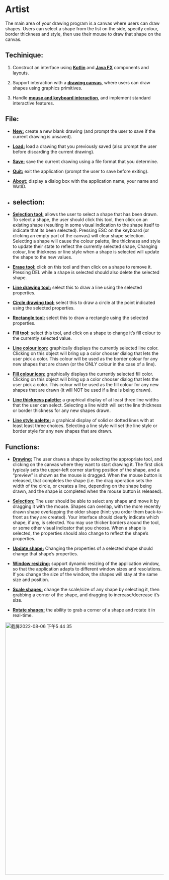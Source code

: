 # Artist
The main area of your drawing program is a canvas where users can draw shapes. Users can select a shape from the list on the side, specify colour, border thickness and style, then use their mouse to draw that shape on the canvas.

<h2>Techinique:</h2>

1. Construct an interface using <ins>**Kotlin**</ins> and <ins>**Java FX**</ins> components and layouts.

2. Support interaction with a <ins>**drawing canvas**</ins>, where users can draw shapes using graphics primitives.

3. Handle <ins>**mouse and keyboard interaction**</ins>, and implement standard interactive features.

<h2>File:</h2>

* <ins>**New:**</ins> create a new blank drawing (and prompt the user to save if the current drawing is unsaved).

* <ins>**Load:**</ins>  load a drawing that you previously saved (also prompt the user before discarding the current drawing).

* <ins>**Save:**</ins>  save the current drawing using a file format that you determine.

* <ins>**Quit:**</ins>  exit the application (prompt the user to save before exiting).

* <ins>**About:**</ins>  display a dialog box with the application name, your name and WatID.

* <h2>selection:</h2> 

* <ins>**Selection tool:**</ins>  allows the user to select a shape that has been drawn. To select a shape, the user should click this tool, then click on an existing shape (resulting in some visual indication to the shape itself to indicate that its been selected). Pressing ESC on the keyboard (or clicking an empty part of the canvas) will clear shape selection. Selecting a shape will cause the colour palette, line thickness and style to update their state to reflect the currently selected shape, Changing colour, line thickness or line style when a shape is selected will update the shape to the new values.

* <ins>**Erase tool:**</ins> click on this tool and then click on a shape to remove it. Pressing DEL while a shape is selected should also delete the selected shape.

* <ins>**Line drawing tool:**</ins> select this to draw a line using the selected properties.

* <ins>**Circle drawing tool:**</ins> select this to draw a circle at the point indicated using the selected properties.

* <ins>**Rectangle tool:**</ins> select this to draw a rectangle using the selected properties.

* <ins>**Fill tool:**</ins> select this tool, and click on a shape to change it’s fill colour to the currently selected value.

* <ins>**Line colour icon:**</ins> graphically displays the currently selected line color. Clicking on this object will bring up a color chooser dialog that lets the user pick a color. This colour will be used as the border colour for any new shapes that are drawn (or the ONLY colour in the case of a line).

* <ins>**Fill colour icon:**</ins> graphically displays the currently selected fill color. Clicking on this object will bring up a color chooser dialog that lets the user pick a color. This colour will be used as the fill colour for any new shapes that are drawn (it will NOT be used if a line is being drawn).

* <ins>**Line thickness palette:**</ins> a graphical display of at least three line widths that the user can select. Selecting a line width will set the line thickness or border thickness for any new shapes drawn.

* <ins>**Line style palette:**</ins> a graphical display of solid or dotted lines with at least least three choices. Selecting a line style will set the line style or border style for any new shapes that are drawn.

<h2>Functions:</h2>

* <ins>**Drawing:**</ins> The user draws a shape by selecting the appropriate tool, and clicking on the canvas where they want to start drawing it. The first click typicaly sets the upper-left corner starting position of the shape, and a “preview” is shown as the mouse is dragged. When the mouse button is released, that completes the shape (i.e. the drag operation sets the width of the circle, or creates a line, depending on the shape being drawn, and the shape is completed when the mouse button is released).

* <ins>**Selection:**</ins> The user should be able to select any shape and move it by dragging it with the mouse. Shapes can overlap, with the more recently drawn shape overlapping the older shape (hint: you order them back-to-front as they are created). Your interface should clearly indicate which shape, if any, is selected. You may use thicker borders around the tool, or some other visual indicator that you choose. When a shape is selected, the properties should also change to reflect the shape’s properties.

* <ins>**Update shape:**</ins> Changing the properties of a selected shape should change that shape’s properties.

* <ins>**Window resizing:**</ins> support dynamic resizing of the application window, so that the application adapts to different window sizes and resolutions. If you change the size of the window, the shapes will stay at the same size and position.

* <ins>**Scale shapes:**</ins> change the scale/size of any shape by selecting it, then grabbing a corner of the shape, and dragging to increase/decrease it’s size.

* <ins>**Rotate shapes:**</ins> the ability to grab a corner of a shape and rotate it in real-time.

<img width="800" alt="截屏2022-08-06 下午5 44 35" src="https://user-images.githubusercontent.com/85118325/183267536-b82a8c50-94b7-4a7a-bc7c-17ea7bc77b0d.png">

